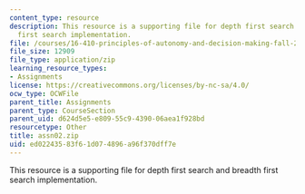```yaml
---
content_type: resource
description: This resource is a supporting file for depth first search and breadth
  first search implementation.
file: /courses/16-410-principles-of-autonomy-and-decision-making-fall-2010/ed02243583f61d074896a96f370dff7e_assn02.zip
file_size: 12909
file_type: application/zip
learning_resource_types:
- Assignments
license: https://creativecommons.org/licenses/by-nc-sa/4.0/
ocw_type: OCWFile
parent_title: Assignments
parent_type: CourseSection
parent_uid: d624d5e5-e809-55c9-4390-06aea1f928bd
resourcetype: Other
title: assn02.zip
uid: ed022435-83f6-1d07-4896-a96f370dff7e
---
```

This resource is a supporting file for depth first search and breadth first search implementation.